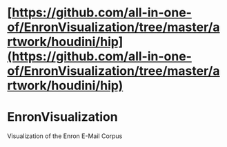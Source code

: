 # [https://github.com/all-in-one-of/EnronVisualization/tree/master/artwork/houdini/hip](https://github.com/all-in-one-of/EnronVisualization/tree/master/artwork/houdini/hip)

# EnronVisualization
Visualization of the Enron E-Mail Corpus
